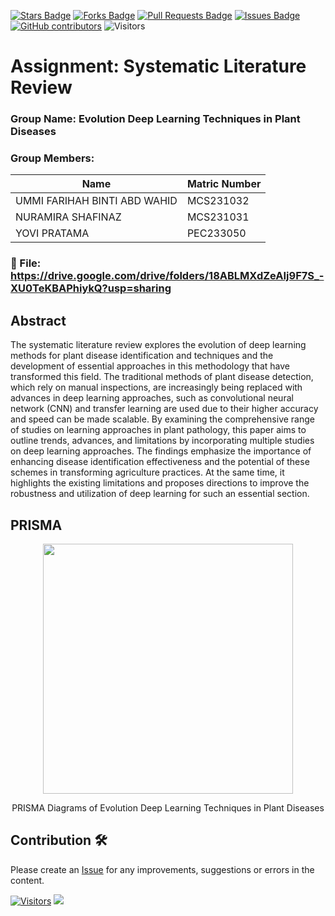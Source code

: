 <a href="https://github.com/drshahizan/research-design/stargazers"><img src="https://img.shields.io/github/stars/drshahizan/research-design" alt="Stars Badge"/></a>
<a href="https://github.com/drshahizan/research-design/network/members"><img src="https://img.shields.io/github/forks/drshahizan/research-design" alt="Forks Badge"/></a>
<a href="https://github.com/drshahizan/research-design/pulls"><img src="https://img.shields.io/github/issues-pr/drshahizan/research-design" alt="Pull Requests Badge"/></a>
<a href="https://github.com/drshahizan/research-design"><img src="https://img.shields.io/github/issues/drshahizan/research-design" alt="Issues Badge"/></a>
<a href="https://github.com/drshahizan/research-design/graphs/contributors"><img alt="GitHub contributors" src="https://img.shields.io/github/contributors/drshahizan/research-design?color=2b9348"></a>
![Visitors](https://api.visitorbadge.io/api/visitors?path=https%3A%2F%2Fgithub.com%2Fdrshahizan%2MCSD1043&labelColor=%23d9e3f0&countColor=%23697689&style=flat)

# Assignment: Systematic Literature Review

### Group Name: Evolution Deep Learning Techniques in Plant Diseases
### Group Members:

| Name          | Matric Number  | 
| ------------- | -------------- | 
| UMMI FARIHAH BINTI ABD WAHID     | MCS231032      | 
| NURAMIRA SHAFINAZ    | MCS231031      |
| YOVI PRATAMA  | PEC233050        | 


### 📂  File: https://drive.google.com/drive/folders/18ABLMXdZeAIj9F7S_-XU0TeKBAPhiykQ?usp=sharing


## Abstract
The systematic literature review explores the evolution of deep learning methods for plant disease identification and techniques and the development of essential approaches in this methodology that have transformed this field. The traditional methods of plant disease detection, which rely on manual inspections, are increasingly being replaced with advances in deep learning approaches, such as convolutional neural network (CNN) and transfer learning are used due to their higher accuracy and speed can be made scalable. By examining the comprehensive range of studies on learning approaches in plant pathology, this paper aims to outline trends, advances, and limitations by incorporating multiple studies on deep learning approaches. The findings emphasize the importance of enhancing disease identification effectiveness and the potential of these schemes in transforming agriculture practices. At the same time, it highlights the existing limitations and proposes directions to improve the robustness and utilization of deep learning for such an essential section.

## PRISMA
<p align="center">
  <img height="400px" src="https://github.com/drshahizan/research-design/blob/main/SLR/group4/PRISMA_G4_Evolution%20Deep%20Learning%20Techniques%20in%20Plant%20Diseases.png"/>
</p>
<p align="center">
PRISMA Diagrams of Evolution Deep Learning Techniques in Plant Diseases
</p>



## Contribution 🛠️
Please create an [Issue](https://github.com/drshahizan/research-design/issues) for any improvements, suggestions or errors in the content.



[![Visitors](https://api.visitorbadge.io/api/visitors?path=https%3A%2F%2Fgithub.com%2Fdrshahizan&labelColor=%23697689&countColor=%23555555&style=plastic)](https://visitorbadge.io/status?path=https%3A%2F%2Fgithub.com%2Fdrshahizan)
![](https://hit.yhype.me/github/profile?user_id=81284918)






